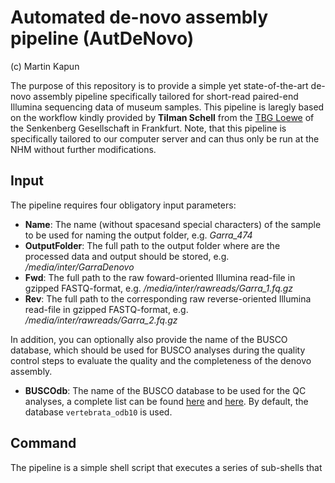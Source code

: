 # Automated de-novo assembly pipeline (AutDeNovo)

(c) Martin Kapun

The purpose of this repository is to provide a simple yet state-of-the-art de-novo assembly pipeline specifically tailored for short-read paired-end Illumina sequencing data of museum samples. This pipeline is laregly based on the workflow kindly provided by **Tilman Schell** from the [TBG Loewe](https://tbg.senckenberg.de/de/) of the Senkenberg Gesellschaft in Frankfurt. Note, that this pipeline is specifically tailored to our computer server and can thus only be run at the NHM without further modifications.

## Input

The pipeline requires four obligatory input parameters:

-   **Name**:   The name (without spacesand special characters) of the sample to be used for naming the output folder, e.g. _Garra_474_
-   **OutputFolder**: The full path to the output folder where are the processed data and output should be stored, e.g. _/media/inter/GarraDenovo_
-   **Fwd**: The full path to the raw foward-oriented Illumina read-file in gzipped FASTQ-format, e.g. _/media/inter/rawreads/Garra_1.fq.gz_
-   **Rev**: The full path to the corresponding raw reverse-oriented Illumina read-file in gzipped FASTQ-format, e.g. _/media/inter/rawreads/Garra_2.fq.gz_

In addition, you can optionally also provide the name of the BUSCO database, which should be used for BUSCO analyses during the quality control steps to evaluate the quality and the completeness of the denovo assembly.

-   **BUSCOdb**: The name of the BUSCO database to be used for the QC analyses, a complete list can be found [here](https://busco.ezlab.org/busco_v4_data.html) and [here](https://busco.ezlab.org/list_of_lineages.html). By default, the database `vertebrata_odb10` is used.

## Command

The pipeline is a simple shell script that executes a series of sub-shells that 
